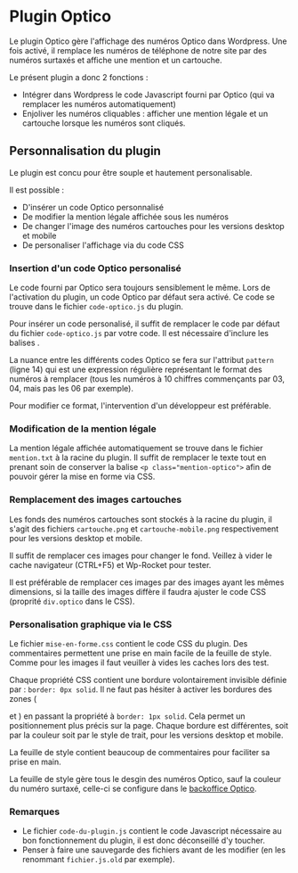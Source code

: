 # Plugin Optico

Le plugin Optico gère l'affichage des numéros Optico dans Wordpress. Une fois activé, il remplace les numéros de téléphone de notre site par des numéros surtaxés et affiche une mention et un cartouche.

Le présent plugin a donc 2 fonctions :
 * Intégrer dans Wordpress le code Javascript fourni par Optico (qui va remplacer les numéros automatiquement)
 * Enjoliver les numéros cliquables : afficher une mention légale et un cartouche lorsque les numéros sont cliqués.

## Personnalisation du plugin

Le plugin est concu pour être souple et hautement personalisable.

Il est possible :

* D'insérer un code Optico personnalisé
* De modifier la mention légale affichée sous les numéros
* De changer l'image des numéros cartouches pour les versions desktop et mobile
* De personaliser l'affichage via du code CSS

### Insertion d'un code Optico personalisé

Le code fourni par Optico sera toujours sensiblement le même. Lors de l'activation du plugin, un code Optico par défaut sera activé. Ce code se trouve dans le fichier `code-optico.js` du plugin.

Pour insérer un code personalisé, il suffit de remplacer le code par défaut du fichier `code-optico.js` par votre code. Il est nécessaire d'inclure les balises <script> et </script>.

La nuance entre les différents codes Optico se fera sur l'attribut `pattern` (ligne 14) qui est une expression régulière représentant le format des numéros à remplacer (tous les numéros à 10 chiffres commençants par 03, 04, mais pas les 06 par exemple).

Pour modifier ce format, l'intervention d'un développeur est préférable.

### Modification de la mention légale

La mention légale affichée automatiquement se trouve dans le fichier `mention.txt` à la racine du plugin. Il suffit de remplacer le texte tout en prenant soin de conserver la balise `<p class="mention-optico">` afin de pouvoir gérer la mise en forme via CSS.

### Remplacement des images cartouches

Les fonds des numéros cartouches sont stockés à la racine du plugin, il s'agit des fichiers `cartouche.png` et `cartouche-mobile.png` respectivement pour les versions desktop et mobile.

Il suffit de remplacer ces images pour changer le fond. Veillez à vider le cache navigateur (CTRL+F5) et Wp-Rocket pour tester.

Il est préférable de remplacer ces images par des images ayant les mêmes dimensions, si la taille des images diffère il faudra ajuster le code CSS (proprité `div.optico` dans le CSS).

### Personalisation graphique via le CSS

Le fichier `mise-en-forme.css` contient le code CSS du plugin. Des commentaires permettent une prise en main facile de la feuille de style. Comme pour les images il faut veuiller à vides les caches lors des test.

Chaque propriété CSS contient une bordure volontairement invisible définie par : `border: 0px solid`. Il ne faut pas hésiter à activer les bordures des zones (<div> et <span>) en passant la propriété à  `border: 1px solid`. Cela permet un positionnement plus précis sur la page. Chaque bordure est différentes, soit par la couleur soit par le style de trait, pour les versions desktop et mobile.

La feuille de style contient beaucoup de commentaires pour faciliter sa prise en main.

La feuille de style gère tous le desgin des numéros Optico, sauf la couleur du numéro surtaxé, celle-ci se configure dans le [backoffice Optico](https://www.optico.fr/settings.html).

### Remarques

* Le fichier `code-du-plugin.js` contient le code Javascript nécessaire au bon fonctionnement du plugin, il est donc déconseillé d'y toucher.
* Penser à faire une sauvegarde des fichiers avant de les modifier (en les renommant `fichier.js.old` par exemple).